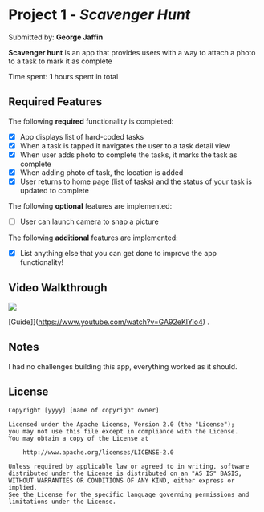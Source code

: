 # Project 1 - *Scavenger Hunt*

Submitted by: **George Jaffin**

**Scavenger hunt** is an app that provides users with a way to attach a photo to a task to mark it as complete

Time spent: **1** hours spent in total

## Required Features

The following **required** functionality is completed:

- [x] App displays list of hard-coded tasks
- [x] When a task is tapped it navigates the user to a task detail view
- [x] When user adds photo to complete the tasks, it marks the task as complete
- [x] When adding photo of task, the location is added
- [x] User returns to home page (list of tasks) and the status of your task is updated to complete
 
The following **optional** features are implemented:

- [ ] User can launch camera to snap a picture	

The following **additional** features are implemented:

- [x] List anything else that you can get done to improve the app functionality!

## Video Walkthrough

<div>
    <a href="https://www.loom.com/share/d279c012b3d04e459c5ce53fe4ad3463">
      <img style="max-width:300px;" src="https://cdn.loom.com/sessions/thumbnails/d279c012b3d04e459c5ce53fe4ad3463-4bdfc5d5dbe9aede-full-play.gif">
    </a>
  </div>


[Guide]](https://www.youtube.com/watch?v=GA92eKlYio4) .

## Notes

I had no challenges building this app, everything worked as it should.

## License

    Copyright [yyyy] [name of copyright owner]

    Licensed under the Apache License, Version 2.0 (the "License");
    you may not use this file except in compliance with the License.
    You may obtain a copy of the License at

        http://www.apache.org/licenses/LICENSE-2.0

    Unless required by applicable law or agreed to in writing, software
    distributed under the License is distributed on an "AS IS" BASIS,
    WITHOUT WARRANTIES OR CONDITIONS OF ANY KIND, either express or implied.
    See the License for the specific language governing permissions and
    limitations under the License.

